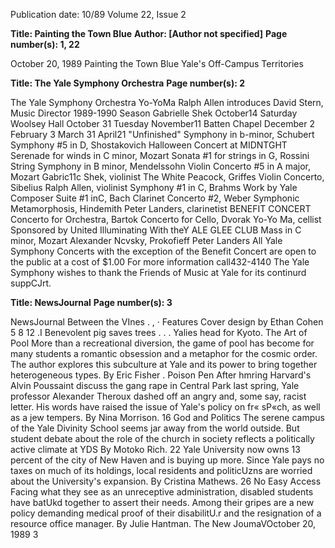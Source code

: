 Publication date: 10/89
Volume 22, Issue 2

**Title: Painting the Town Blue**
**Author: [Author not specified]**
**Page number(s): 1, 22**

October 20, 1989 
Painting the Town Blue 
Yale's Off-Campus Territories 


**Title: The Yale Symphony Orchestra**
**Page number(s): 2**

The Yale Symphony Orchestra 
Yo-YoMa 
Ralph Allen 
introduces 
David Stern, Music Director 
1989-1990 Season 
Gabrielle Shek 
October14 
Saturday 
Woolsey Hall 
October 31 
Tuesday 
November11 
Batten Chapel 
December 2 
February 3 
March 31 
April21 
"Unfinished" Symphony in b-minor, Schubert 
Symphony #5 in D, Shostakovich 
Halloween Concert at MIDNTGHT 
Serenade for winds in C minor, Mozart 
Sonata #1 for strings in G, Rossini 
String Symphony in B minor, Mendelssohn 
Violin Concerto #5 in A major, Mozart 
Gabric11c Shek, violinist 
The White Peacock, Griffes 
Violin Concerto, Sibelius 
Ralph Allen, violinist 
Symphony #1 in C, Brahms 
Work by Yale Composer 
Suite #1 inC, Bach 
Clarinet Concerto #2, Weber 
Symphonic Metamorphosis, Hindemith 
Peter Landers, clarinetist 
BENEFIT CONCERT 
Concerto for Orchestra, Bartok 
Concerto for Cello, Dvorak 
Yo-Yo Ma, cellist 
Sponsored by United Illuminating 
With theY ALE GLEE CLUB 
Mass in C minor, Mozart 
Alexander Ncvsky, Prokofieff 
Peter Landers 
All Yale Symphony Concerts with the exception of the Benefit Concert are open 
to the public at a cost of $1.00 
For more information call432-4140 
The Yale Symphony wishes to thank the Friends of Music at Yale for its continurd suppCJrt. 


**Title: NewsJournal**
**Page number(s): 3**

NewsJournal 
Between the VInes 
. , 
· Features 
Cover design by Ethan Cohen 
5 
8 
12 
.I 
Benevolent pig saves trees . . . Yalies head for Kyoto. 
The Art of Pool 
More than a recreational diversion, the game of pool has become for many students a 
romantic obsession and a metaphor for the cosmic order. The author explores this 
subculture at Yale and its power to bring together heterogeneous types. By Eric Fisher . 
Poison Pen 
After hmring Harvard's Alvin Poussaint discuss the gang rape in Central Park last 
spring, Yale professor Alexander Theroux dashed off an angry and, some say, racist 
letter. His words have raised the issue of Yale's policy on fr« sP«ch, as well as a jew 
tempers. By Nina Morrison. 
16 
God and Politics 
The serene campus of the Yale Divinity School seems jar away from the world outside. 
But student debate about the role of the church in society reflects a politically active 
climate at YDS By Motoko Rich. 
22 
Yale University now owns 13 percent of the city of New Haven and is buying up more. 
Since Yale pays no taxes on much of its holdings, local residents and politicUzns are 
worried about the University's expansion. By Cristina Mathews. 
26 
No Easy Access 
Facing what they see as an unreceptive administration, disabled students have batUkd 
together to assert their needs. Among their gripes are a new policy demanding medical 
proof of their disabilitU.r and the resignation of a resource office manager. 
By Julie Hantman. 
The New JoumaVOctober 20, 1989 3